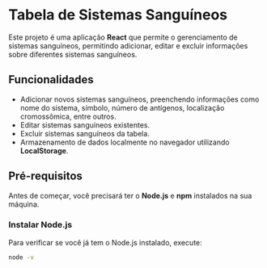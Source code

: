 # Tabela de Sistemas Sanguíneos

Este projeto é uma aplicação **React** que permite o gerenciamento de sistemas sanguíneos, permitindo adicionar, editar e excluir informações sobre diferentes sistemas sanguíneos.

## Funcionalidades

- Adicionar novos sistemas sanguíneos, preenchendo informações como nome do sistema, símbolo, número de antígenos, localização cromossômica, entre outros.
- Editar sistemas sanguíneos existentes.
- Excluir sistemas sanguíneos da tabela.
- Armazenamento de dados localmente no navegador utilizando **LocalStorage**.

## Pré-requisitos

Antes de começar, você precisará ter o **Node.js** e **npm** instalados na sua máquina.

### Instalar Node.js

Para verificar se você já tem o Node.js instalado, execute:

```bash
node -v
